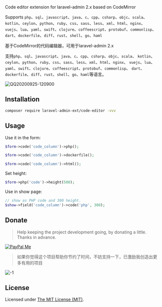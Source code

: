 Code editor extension for laravel-admin 2.x based on CodeMirror

Supports `php`、`sql`、`javascript`、`java`、`c`、`cpp`、`csharp`、`objc`、`scala`、`kotlin`、`ceylon`、`python`、`ruby`、`css`、`sass`、`less`、`xml`、`html`、`nginx`、`vuejs`、`lua`、`yaml`、`swift`、`clojure`、`coffeescript`、`protobuf`、`commonlisp`、`dart`、`dockerfile`、`diff`、`rust`、`shell`、`go`、`haml`

基于CodeMirror的代码编辑器，可用于laravel-admin 2.x

支持`php`、`sql`、`javascript`、`java`、`c`、`cpp`、`csharp`、`objc`、`scala`、
`kotlin`、`ceylon`、`python`、`ruby`、`css`、`sass`、`less`、`xml`、`html`、`nginx`、
`vuejs`、`lua`、`yaml`、`swift`、`clojure`、`coffeescript`、`protobuf`、`commonlisp`、
`dart`、`dockerfile`、`diff`、`rust`、`shell`、`go`、`haml`等语言。

![QQ20200925-120900](https://user-images.githubusercontent.com/1479100/94225656-33241980-ff28-11ea-869a-6afd75d683e6.png)

## Installation 

```bash
composer require laravel-admin-ext/code-editor -vvv
```

## Usage 

Use it in the form:
```php
$form->code('code_column')->php();

$form->code('code_column')->dockerfile();

$form->code('code_column')->html();
```

Set height:
```php
$form->php('code')->height(500);
```

Use in show page:

```php
// show as PHP code and 300 height.
$show->field('code_column')->code('php', 300);
```

## Donate

> Help keeping the project development going, by donating a little. Thanks in advance.

[![PayPal Me](https://img.shields.io/badge/Donate-PayPal-green.svg)](https://www.paypal.me/zousong)

> 如果你觉得这个项目帮助你节约了时间，不妨支持一下，已激励我创造出更多有用的项目

![-1](https://cloud.githubusercontent.com/assets/1479100/23287423/45c68202-fa78-11e6-8125-3e365101a313.jpg)

License
------------
Licensed under [The MIT License (MIT)](LICENSE).
